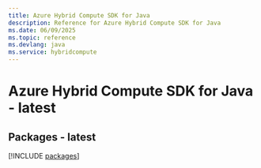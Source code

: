 ```yaml
---
title: Azure Hybrid Compute SDK for Java
description: Reference for Azure Hybrid Compute SDK for Java
ms.date: 06/09/2025
ms.topic: reference
ms.devlang: java
ms.service: hybridcompute
---
```

# Azure Hybrid Compute SDK for Java - latest
## Packages - latest
[!INCLUDE [packages](hybrid-compute-index.md)]